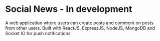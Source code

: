# Social News - In development

A web application where users can create posts and comment on posts from other users. Built with ReactJS, ExpressJS, NodeJS, MongoDB and Socket IO for push notifications
